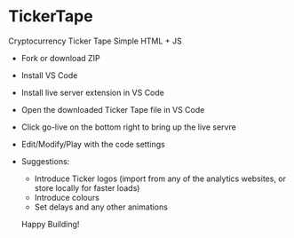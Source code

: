 # TickerTape
Cryptocurrency Ticker Tape
Simple HTML + JS
* Fork or download ZIP
* Install VS Code
* Install live server extension in VS Code
* Open the downloaded Ticker Tape file in VS Code
* Click go-live on the bottom right to bring up the live servre
* Edit/Modify/Play with the code settings
* Suggestions:
   - Introduce Ticker logos (import from any of the analytics websites, or store locally for faster loads)
   - Introduce colours
   - Set delays and any other animations

   Happy Building! 

